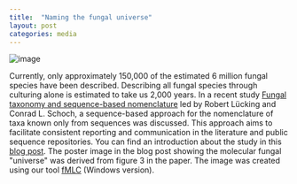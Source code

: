 ```yaml
---
title:  "Naming the fungal universe"
layout: post
categories: media
---
```

![image](https://github.com/vuthuyduong/vuthuyduong.github.io/assets/24915122/d8643f41-ed08-4f7e-a716-27fc634976b2)

Currently, only approximately 150,000 of the estimated 6 million fungal species have been described. Describing all fungal species through culturing alone is estimated to take us 2,000 years. In a recent study
[Fungal taxonomy and sequence-based nomenclature](https://www.nature.com/articles/s41564-021-00888-x?utm_campaign=related_content&utm_source=MICROBIO&utm_medium=communities)
led by Robert Lücking and Conrad L. Schoch, a sequence-based approach for the nomenclature of taxa known only from sequences was discussed. This approach aims to facilitate consistent reporting and communication in the literature and public sequence repositories. You can find an introduction about the study in this [blog post](https://microbiologycommunity.nature.com/posts/naming-the-fungal-universe-c6e3ed20-db69-454b-9cba-2d3286922591?fbclid=IwAR3eZF5_xxIrw5s-dqCzzNfR5JeVAJ6YgQqqrwLHA1aMlCAi6HrnRGZ7MR0). The poster image in the blog post showing the molecular fungal "universe" was derived from figure 3 in the paper. The image was created using our tool [fMLC](https://github.com/vuthuyduong/fMLC) (Windows version).
